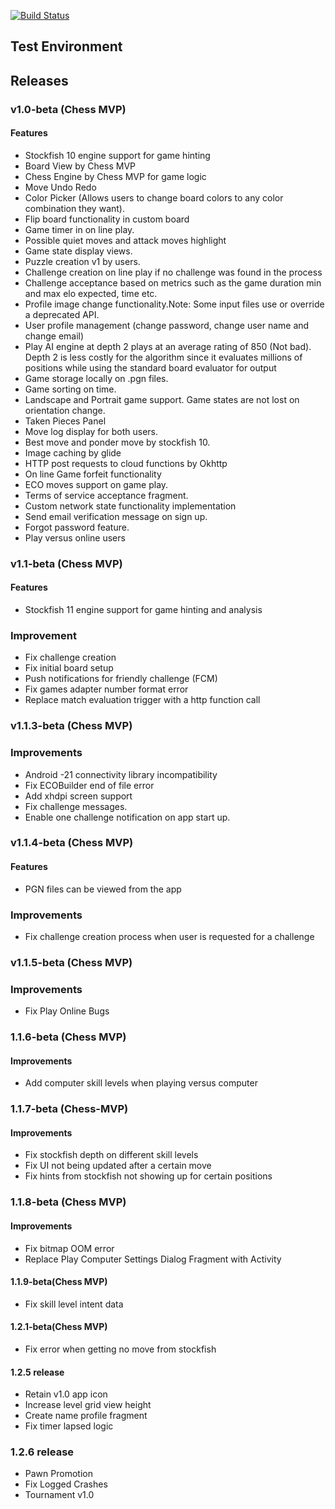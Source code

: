 [![Build Status](https://travis-ci.com/Magz8984/chess-bet.svg?token=1t1EwrDpq3sLA8yRH7Ea&branch=test_env)](https://travis-ci.com/Magz8984/chess-bet)

## Test Environment

## Releases 

### v1.0-beta (Chess MVP)


#### Features

- Stockfish 10 engine support for game hinting
-  Board View by Chess MVP
- Chess Engine by Chess MVP for game logic
- Move Undo Redo
- Color Picker (Allows users to change board colors to any color combination they want).
- Flip board functionality in custom board
- Game timer in on line play.
- Possible quiet moves and attack moves highlight
- Game state display views.
- Puzzle creation v1 by users.
- Challenge creation on line play if no challenge was found in the process
- Challenge acceptance based on metrics such as the game duration min and max elo expected, time etc.
- Profile image change functionality.Note: Some input files use or override a deprecated API.
- User profile  management (change password, change user name and change email)
- Play AI engine at depth 2 plays at an average rating of 850 (Not bad). Depth 2 is less costly for the algorithm since it evaluates millions of positions while using the standard board evaluator for output
- Game storage locally on .pgn files.
- Game sorting on time.
- Landscape and Portrait game support. Game states are not lost on orientation change.
- Taken Pieces Panel
- Move log display for both users.
- Best move and ponder move by stockfish 10.
- Image caching by glide
- HTTP post requests to cloud functions by Okhttp
- On line Game forfeit functionality
- ECO moves support on game play.
- Terms of service acceptance fragment.
- Custom network state functionality implementation
- Send email verification message on sign up.
- Forgot password feature.
- Play versus online users

### v1.1-beta (Chess MVP)

#### Features

- Stockfish 11 engine support for game hinting and analysis

### Improvement
- Fix challenge creation
- Fix initial board setup
- Push notifications for friendly challenge (FCM)
- Fix games adapter number format error
- Replace match evaluation trigger with a http function call

### v1.1.3-beta (Chess MVP)

### Improvements

- Android -21 connectivity library incompatibility 
- Fix ECOBuilder end of file error
- Add xhdpi screen support
- Fix challenge messages.
- Enable one challenge notification on app start up.

### v1.1.4-beta (Chess MVP)

#### Features

- PGN files can be viewed from the app

### Improvements
- Fix challenge creation process when user is requested for a challenge

### v1.1.5-beta (Chess MVP)

### Improvements

- Fix Play Online Bugs

### 1.1.6-beta (Chess MVP)

#### Improvements

- Add computer skill levels when playing versus computer

### 1.1.7-beta (Chess-MVP)

#### Improvements

- Fix stockfish depth on different skill levels
- Fix UI not being updated after a certain move
- Fix hints from stockfish not showing up for certain positions

### 1.1.8-beta (Chess MVP)

#### Improvements

- Fix bitmap OOM error
- Replace Play Computer Settings Dialog Fragment with Activity

#### 1.1.9-beta(Chess MVP)
- Fix skill level intent data

#### 1.2.1-beta(Chess MVP)
- Fix error when getting no move from stockfish

#### 1.2.5 release
- Retain v1.0 app icon
- Increase level grid view height
- Create name profile fragment
- Fix timer lapsed logic


### 1.2.6 release
- Pawn Promotion
- Fix Logged Crashes
- Tournament v1.0